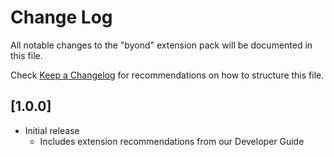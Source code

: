 # Change Log

All notable changes to the "byond" extension pack will be documented in this file.

Check [Keep a Changelog](http://keepachangelog.com/) for recommendations on how to structure this file.

## [1.0.0]

- Initial release
	- Includes extension recommendations from our Developer Guide
